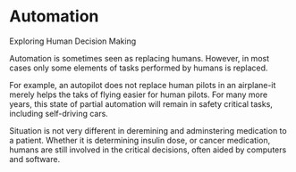 # Automation
Exploring Human Decision Making

Automation is sometimes seen as replacing humans.  However, in most cases only some elements of tasks performed by humans is replaced.

For example, an autopilot does not replace human pilots in an airplane-it merely helps the taks of flying easier for human pilots. 
For many more years, this state of partial automation will remain in safety critical tasks, including self-driving cars. 

Situation is not very different in deremining and adminstering medication to a patient. Whether it is determining insulin dose, or cancer medication,
humans are still involved in the critical decisions, often aided by computers and software.
